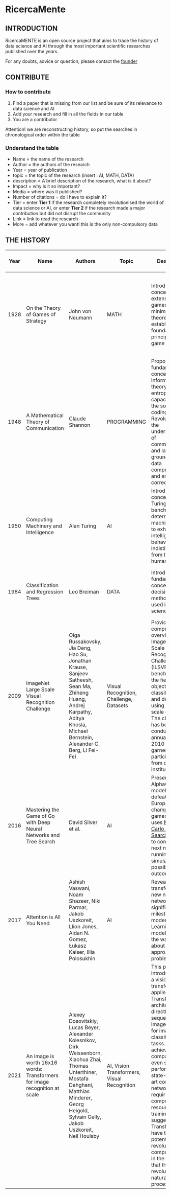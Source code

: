 # RicercaMente

## INTRODUCTION

RicercaMENTE is an open source project that aims to trace the history of data science and AI through the most important scientific researches published over the years.

For any doubts, advice or question, please contact the [founder](https://www.linkedin.com/in/pedrocchi-edoardo-129489243/)
## CONTRIBUTE

### How to contribute

1. Find a paper that is missing from our list and be sure of its relevance to data science and AI
2. Add your research and fill in all the fields in our table
3. You are a contributor

Attention! we are reconstructing history, so put the searches in chronological order within the table


### Understand the table

- Name = the name of the research
- Author =  the authors of the research
- Year = year of publication
- topic = the topic of the research (insert : AI, MATH, DATA)
- description = A brief description of the research, what is it about?
- Impact = why is it so important?
- Media = where was it published?
- Number of citations = do I have to explain it?
- Tier = enter **Tier 1** if the research completely revolutionised the world of data science or AI, or       enter **Tier 2** if the research made a major contribution but did not disrupt the community
- Link = link to read the research
- More = add whatever you want! this is the only non-compulsory data

## THE HISTORY
| Year | Name | Authors | Topic | Description | Impact | Media | Number of citations | Tier | Link | More |
| --- | --- | --- | --- | --- | --- | --- | --- | --- | --- | --- |
| 1928 | On the Theory of Games of Strategy | John von Neumann | MATH | Introduced the concept of extensive-form games and the minimax theorem, establishing foundational principles for game theory. | Pioneering work that laid the groundwork for game theory, influencing diverse fields from economics to AI decision-making algorithms. | Contributions to the Theory of Games | - | 1 | [Link to Paper](https://cs.uwaterloo.ca/~y328yu/classics/vonNeumann.pdf) | |
| 1948 | A Mathematical Theory of Communication | Claude Shannon |PROGRAMMING| Proposed the fundamental concepts of information theory, including entropy, channel capacity, and the source coding theorem. Revolutionized the understanding of communication and laid the groundwork for data compression and error correction. | Pioneering work that significantly influenced information theory, data science, and communication systems. | The Bell System Technical Journal | - | 1 | [Link to Paper](http://math.harvard.edu/~ctm/home/text/others/shannon/entropy/entropy.pdf) | |
| 1950 | Computing Machinery and Intelligence | Alan Turing | AI | Introduced the concept of the Turing Test, a benchmark for determining a machine's ability to exhibit intelligent behavior indistinguishable from that of a human. | Pioneering work that laid the foundation for discussions on machine intelligence and artificial general intelligence (AGI). | Mind | - | 1 | [Link to Paper](https://academic.oup.com/mind/article/LIX/236/433/986238)|  |
| 1984 | Classification and Regression Trees | Leo Breiman | DATA | Introduced the fundamental concepts of decision trees, a method widely used in data science | Fundamental contribution that has shaped the approach to data analysis through decision trees. | Journal of the American Statistical Association | - | 1 | [Link to paper](https://www.taylorfrancis.com/books/mono/10.1201/9781315139470/classification-regression-trees-leo-breiman) | |
| 2009 | ImageNet Large Scale Visual Recognition Challenge | Olga Russakovsky, Jia Deng, Hao Su, Jonathan Krause, Sanjeev Satheesh, Sean Ma, Zhiheng Huang, Andrej Karpathy, Aditya Khosla, Michael Bernstein, Alexander C. Berg, Li Fei-Fei | Visual Recognition, Challenge, Datasets | Provides a comprehensive overview of the ImageNet Large Scale Visual Recognition Challenge (ILSVRC), a benchmark in the field of object category classification and detection using large-scale datasets. The challenge has been conducted annually since 2010 and has garnered participation from over fifty institutions. | Advancements in Object Recognition, Large scale standardization for computer vision research datasets, Development of Deep Learning (Mostly CNNs) | Springer | 41444 | 1 | [Link to Paper](https://arxiv.org/pdf/1409.0575.pdf)|  |
| 2016 | Mastering the Game of Go with Deep Neural Networks and Tree Search | David Silver et al. | AI | Presented AlphaGo, a model that defeated the European Go champion by 5 games to 0. It uses [Monte Carlo Tree Search (MCTS)](https://hal.inria.fr/inria-00116992/document) to compute its next move, running simulations of possible outcomes. | Demonstrated that AI can tackle complex challenges and achieve excellence in strategic games | Nature | 17297 | 1 | [Link to Paper](https://storage.googleapis.com/deepmind-media/alphago/AlphaGoNaturePaper.pdf) |  |
| 2017 | Attention is All You Need | Ashish Vaswani, Noam Shazeer, Niki Parmar, Jakob Uszkoreit, Llion Jones, Aidan N. Gomez, Łukasz Kaiser, Illia Polosukhin | AI | Revealed the transformer, a new neural network that is a significant milestone in modern Deep Learning models. Shaped the way we think about and approach NLP problems. | Has had a profound impact on NLP research and applications | NIPS | 99204 | 1 | [Link to Paper](https://proceedings.neurips.cc/paper_files/paper/2017/file/3f5ee243547dee91fbd053c1c4a845aa-Paper.pdf) |  |
| 2021 | An Image is worth 16x16 words: Transformers for image recognition at scale | Alexey Dosovitskiy, Lucas Beyer, Alexander Kolesnikov, Dirk Weissenborn, Xiaohua Zhai, Thomas Unterthiner, Mostafa Dehghani, Matthias Minderer, Georg Heigold, Sylvain Gelly, Jakob Uszkoreit, Neil Houlsby | AI, Vision Transformers, Visual Recognition | This paper introduces ViT, a vision transformer that applies the Transformer architecture directly to sequences of image patches for image classification tasks. ViT achieves comparable or even superior performance to state-of-the-art convolutional networks while requiring less computational resources for training. This suggests that Transformers have the potential to revolutionize computer vision in the same way that they have revolutionized natural language processing. | Currently ViT's are used from image classification tasks to text-to-image generators (DAll-E 2, Stable Diffusion) | ICLR | 25855 | 1 | [Link to Paper](https://arxiv.org/pdf/2010.11929.pdf) |  |

